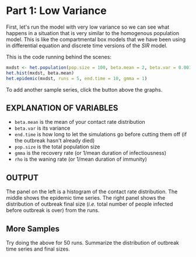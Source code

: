 # Part 1: Low Variance

First, let's run the model with very low variance so we can see what happens in a situation that is very similar to the homogenous population model.  This is like the compartmental box models that we have been using in differential equation and discrete time versions of the *SIR* model.

This is the code running behind the scenes:

```r
mxdst <- het.population(pop.size = 100, beta.mean = 2, beta.var = 0.001)
het.hist(mxdst, beta.mean)
het.epidemic(mxdst, runs = 5, end.time = 10, gmma = 1)
```

To add another sample series, click the button above the graphs.

## EXPLANATION OF VARIABLES

 - `beta.mean` is the mean of your contact rate distribution
 - `beta.var` is its variance
 - `end.time` is how long to let the simulations go before cutting them off (if the outbreak hasn't already died)
 - `pop.size` is the total population size
 - `gmma` is the recovery rate (or 1/mean duration of infectiousness)
 - `rho` is the waning rate (or 1/mean duration of immunity)
 
## OUTPUT

The panel on the left is a histogram of the contact rate distribution. The middle shows the epidemic time series. The right panel shows the distribution of outbreak final size (*i.e.* total number of people infected before outbreak is over) from the runs.

## More Samples

Try doing the above for 50 runs. Summarize the distribution of outbreak time series and final sizes.
